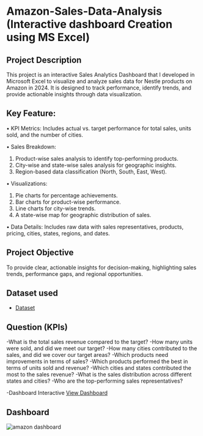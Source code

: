 # Amazon-Sales-Data-Analysis (Interactive dashboard Creation using MS Excel)
## Project Description 
This project is an interactive Sales Analytics Dashboard that I developed in Microsoft Excel to visualize and analyze sales data for Nestle products on Amazon in 2024. It is designed to track performance, identify trends, and provide actionable insights through data visualization.
## Key Feature:
•	KPI Metrics: Includes actual vs. target performance for total sales, units sold, and the number of cities.

•	Sales Breakdown:  
1.	Product-wise sales analysis to identify top-performing products.
2.	City-wise and state-wise sales analysis for geographic insights.
3.	Region-based data classification (North, South, East, West).

•	Visualizations:
1.	Pie charts for percentage achievements.
2.	Bar charts for product-wise performance.
3.	Line charts for city-wise trends.
4.	A state-wise map for geographic distribution of sales.

•	Data Details: Includes raw data with sales representatives, products, pricing, cities, states, regions, and dates.

## Project Objective
To provide clear, actionable insights for decision-making, highlighting sales trends, performance gaps, and regional opportunities.

## Dataset used
- <a href="https://github.com/NandiniGoswami08/Amazon-Sales-dashboard/blob/main/Amazon%20Sales%20Project%20(BEGINNER).xlsx">Dataset</a>

## Question (KPIs)
-What is the total sales revenue compared to the target?
-How many units were sold, and did we meet our target?
-How many cities contributed to the sales, and did we cover our target areas?
-Which products need improvements in terms of sales?
-Which products performed the best in terms of units sold and revenue?
-Which cities and states contributed the most to the sales revenue?
-What is the sales distribution across different states and cities?
-Who are the top-performing sales representatives?

-Dashboard Interactive <a href="https://github.com/NandiniGoswami08/Amazon-Sales-dashboard/blob/main/amazon%20dashboard.png">View Dashboard</a>
## Dashboard
![amazon dashboard](https://github.com/user-attachments/assets/bca831cb-9bba-4848-b65a-ba1373db8a7d)













